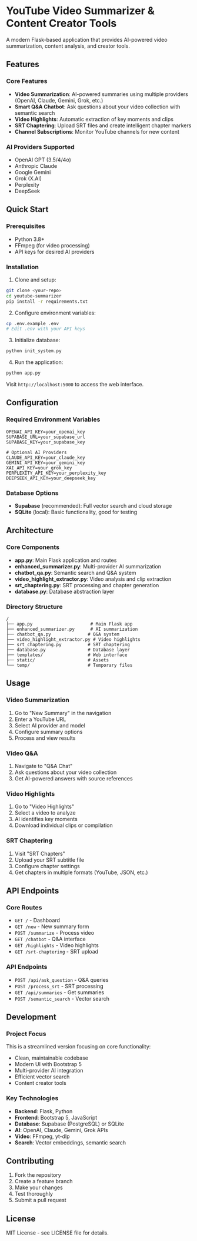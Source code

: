 # YouTube Video Summarizer & Content Creator Tools

A modern Flask-based application that provides AI-powered video summarization, content analysis, and creator tools.

## Features

### Core Features
- **Video Summarization**: AI-powered summaries using multiple providers (OpenAI, Claude, Gemini, Grok, etc.)
- **Smart Q&A Chatbot**: Ask questions about your video collection with semantic search
- **Video Highlights**: Automatic extraction of key moments and clips
- **SRT Chaptering**: Upload SRT files and create intelligent chapter markers
- **Channel Subscriptions**: Monitor YouTube channels for new content

### AI Providers Supported
- OpenAI GPT (3.5/4/4o)
- Anthropic Claude
- Google Gemini
- Grok (X.AI)
- Perplexity
- DeepSeek

## Quick Start

### Prerequisites
- Python 3.8+
- FFmpeg (for video processing)
- API keys for desired AI providers

### Installation

1. Clone and setup:
```bash
git clone <your-repo>
cd youtube-summarizer
pip install -r requirements.txt
```

2. Configure environment variables:
```bash
cp .env.example .env
# Edit .env with your API keys
```

3. Initialize database:
```bash
python init_system.py
```

4. Run the application:
```bash
python app.py
```

Visit `http://localhost:5000` to access the web interface.

## Configuration

### Required Environment Variables
```
OPENAI_API_KEY=your_openai_key
SUPABASE_URL=your_supabase_url
SUPABASE_KEY=your_supabase_key

# Optional AI Providers
CLAUDE_API_KEY=your_claude_key
GEMINI_API_KEY=your_gemini_key
XAI_API_KEY=your_grok_key
PERPLEXITY_API_KEY=your_perplexity_key
DEEPSEEK_API_KEY=your_deepseek_key
```

### Database Options
- **Supabase** (recommended): Full vector search and cloud storage
- **SQLite** (local): Basic functionality, good for testing

## Architecture

### Core Components
- **app.py**: Main Flask application and routes
- **enhanced_summarizer.py**: Multi-provider AI summarization
- **chatbot_qa.py**: Semantic search and Q&A system  
- **video_highlight_extractor.py**: Video analysis and clip extraction
- **srt_chaptering.py**: SRT processing and chapter generation
- **database.py**: Database abstraction layer

### Directory Structure
```
/
├── app.py                      # Main Flask app
├── enhanced_summarizer.py      # AI summarization
├── chatbot_qa.py              # Q&A system
├── video_highlight_extractor.py # Video highlights
├── srt_chaptering.py          # SRT chaptering
├── database.py                # Database layer
├── templates/                 # Web interface
├── static/                    # Assets
└── temp/                      # Temporary files
```

## Usage

### Video Summarization
1. Go to "New Summary" in the navigation
2. Enter a YouTube URL
3. Select AI provider and model
4. Configure summary options
5. Process and view results

### Video Q&A
1. Navigate to "Q&A Chat"
2. Ask questions about your video collection
3. Get AI-powered answers with source references

### Video Highlights
1. Go to "Video Highlights"  
2. Select a video to analyze
3. AI identifies key moments
4. Download individual clips or compilation

### SRT Chaptering
1. Visit "SRT Chapters"
2. Upload your SRT subtitle file
3. Configure chapter settings
4. Get chapters in multiple formats (YouTube, JSON, etc.)

## API Endpoints

### Core Routes
- `GET /` - Dashboard
- `GET /new` - New summary form
- `POST /summarize` - Process video
- `GET /chatbot` - Q&A interface
- `GET /highlights` - Video highlights
- `GET /srt-chaptering` - SRT upload

### API Endpoints
- `POST /api/ask_question` - Q&A queries
- `POST /process_srt` - SRT processing
- `GET /api/summaries` - Get summaries
- `POST /semantic_search` - Vector search

## Development

### Project Focus
This is a streamlined version focusing on core functionality:
- Clean, maintainable codebase
- Modern UI with Bootstrap 5
- Multi-provider AI integration
- Efficient vector search
- Content creator tools

### Key Technologies
- **Backend**: Flask, Python
- **Frontend**: Bootstrap 5, JavaScript
- **Database**: Supabase (PostgreSQL) or SQLite
- **AI**: OpenAI, Claude, Gemini, Grok APIs
- **Video**: FFmpeg, yt-dlp
- **Search**: Vector embeddings, semantic search

## Contributing

1. Fork the repository
2. Create a feature branch
3. Make your changes
4. Test thoroughly
5. Submit a pull request

## License

MIT License - see LICENSE file for details.